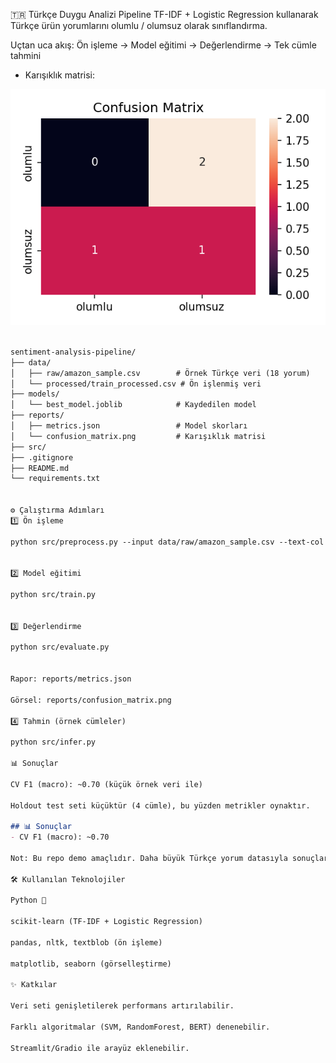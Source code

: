 🇹🇷 Türkçe Duygu Analizi Pipeline
TF-IDF + Logistic Regression kullanarak Türkçe ürün yorumlarını olumlu / olumsuz olarak sınıflandırma.

Uçtan uca akış:
Ön işleme → Model eğitimi → Değerlendirme → Tek cümle tahmini


- Karışıklık matrisi:

![Confusion Matrix](reports/confusion_matrix.png)


```markdown

sentiment-analysis-pipeline/
├── data/
│   ├── raw/amazon_sample.csv        # Örnek Türkçe veri (18 yorum)
│   └── processed/train_processed.csv # Ön işlenmiş veri
├── models/
│   └── best_model.joblib            # Kaydedilen model
├── reports/
│   ├── metrics.json                 # Model skorları
│   └── confusion_matrix.png         # Karışıklık matrisi
├── src/
├── .gitignore
├── README.md
└── requirements.txt


⚙️ Çalıştırma Adımları
1️⃣ Ön işleme

python src/preprocess.py --input data/raw/amazon_sample.csv --text-col text --label-col label


2️⃣ Model eğitimi

python src/train.py


3️⃣ Değerlendirme

python src/evaluate.py


Rapor: reports/metrics.json

Görsel: reports/confusion_matrix.png

4️⃣ Tahmin (örnek cümleler)

python src/infer.py

📊 Sonuçlar

CV F1 (macro): ~0.70 (küçük örnek veri ile)

Holdout test seti küçüktür (4 cümle), bu yüzden metrikler oynaktır.

## 📊 Sonuçlar
- CV F1 (macro): ~0.70

Not: Bu repo demo amaçlıdır. Daha büyük Türkçe yorum datasıyla sonuçlar ciddi şekilde iyileşir.

🛠️ Kullanılan Teknolojiler

Python 🐍

scikit-learn (TF-IDF + Logistic Regression)

pandas, nltk, textblob (ön işleme)

matplotlib, seaborn (görselleştirme)

✨ Katkılar

Veri seti genişletilerek performans artırılabilir.

Farklı algoritmalar (SVM, RandomForest, BERT) denenebilir.

Streamlit/Gradio ile arayüz eklenebilir.
